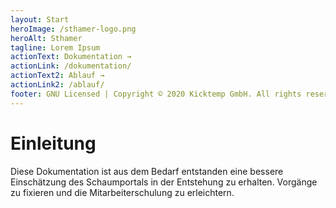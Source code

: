 ```yaml
---
layout: Start
heroImage: /sthamer-logo.png
heroAlt: Sthamer
tagline: Lorem Ipsum
actionText: Dokumentation →
actionLink: /dokumentation/
actionText2: Ablauf →
actionLink2: /ablauf/
footer: GNU Licensed | Copyright © 2020 Kicktemp GmbH. All rights reserved.
---
```


# Einleitung
Diese Dokumentation ist aus dem Bedarf entstanden eine bessere Einschätzung des Schaumportals in der Entstehung zu erhalten.
Vorgänge zu fixieren und die Mitarbeiterschulung zu erleichtern.

